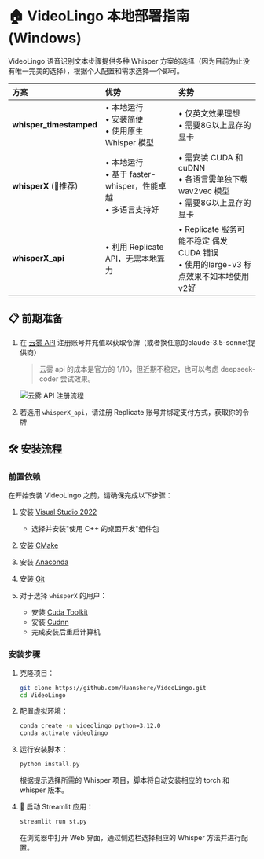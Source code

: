 # 🏠 VideoLingo 本地部署指南 (Windows)

VideoLingo 语音识别文本步骤提供多种 Whisper 方案的选择（因为目前为止没有唯一完美的选择），根据个人配置和需求选择一个即可。

| 方案 | 优势 | 劣势 |
|:-----|:-----|:-----|
| **whisper_timestamped** | • 本地运行<br>• 安装简便<br>• 使用原生 Whisper 模型 | • 仅英文效果理想<br>• 需要8G以上显存的显卡 |
| **whisperX** (🌟推荐) | • 本地运行<br>• 基于 faster-whisper，性能卓越<br>• 多语言支持好 | • 需安装 CUDA 和 cuDNN<br>• 各语言需单独下载 wav2vec 模型<br>• 需要8G以上显存的显卡 |
| **whisperX_api** | • 利用 Replicate API，无需本地算力 | • Replicate 服务可能不稳定 偶发 CUDA 错误<br>• 使用的large-v3 标点效果不如本地使用v2好 |

## 📋 前期准备

1. 在 [云雾 API](https://api.wlai.vip/register?aff=TXMB) 注册账号并充值以获取令牌（或者换任意的claude-3.5-sonnet提供商）
   > 云雾 api 的成本是官方的 1/10，但近期不稳定，也可以考虑 deepseek-coder 尝试效果。
   
   ![云雾 API 注册流程](https://github.com/user-attachments/assets/762520c6-1283-4ba9-8676-16869fb94700)

2. 若选用 `whisperX_api`，请注册 Replicate 账号并绑定支付方式，获取你的令牌

## 🛠️ 安装流程

### 前置依赖

在开始安装 VideoLingo 之前，请确保完成以下步骤：

1. 安装 [Visual Studio 2022](https://visualstudio.microsoft.com/zh-hans/thank-you-downloading-visual-studio/?sku=Community&channel=Release&version=VS2022&source=VSLandingPage&cid=2030&passive=false)
   - 选择并安装"使用 C++ 的桌面开发"组件包

2. 安装 [CMake](https://github.com/Kitware/CMake/releases/download/v3.30.2/cmake-3.30.2-windows-x86_64.msi)

3. 安装 [Anaconda](https://www.anaconda.com/download/success)

4. 安装 [Git](https://git-scm.com/download/win)

5. 对于选择 `whisperX` 的用户：
   - 安装 [Cuda Toolkit](https://developer.download.nvidia.com/compute/cuda/12.6.0/local_installers/cuda_12.6.0_560.76_windows.exe)
   - 安装 [Cudnn](https://developer.download.nvidia.com/compute/cudnn/9.3.0/local_installers/cudnn_9.3.0_windows.exe)
   - 完成安装后重启计算机

### 安装步骤

1. 克隆项目：
   ```bash
   git clone https://github.com/Huanshere/VideoLingo.git
   cd VideoLingo
   ```

2. 配置虚拟环境：
   ```bash
   conda create -n videolingo python=3.12.0
   conda activate videolingo
   ```

3. 运行安装脚本：
   ```bash
   python install.py
   ```
   根据提示选择所需的 Whisper 项目，脚本将自动安装相应的 torch 和 whisper 版本。

4. 🎉 启动 Streamlit 应用：
   ```bash
   streamlit run st.py
   ```
   在浏览器中打开 Web 界面，通过侧边栏选择相应的 Whisper 方法并进行配置。